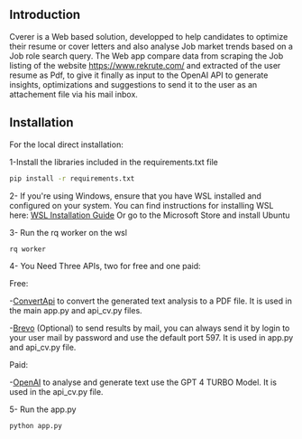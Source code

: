 ## Introduction
Cverer is a Web based solution, developped to help candidates to optimize their resume or cover letters and also analyse Job market trends based on a Job role search query.
The Web app compare data from scraping the Job listing of the website https://www.rekrute.com/ and extracted of the user resume as Pdf, to give it finally as input to the OpenAI API to generate insights, optimizations and suggestions to send it to the user as an attachement file via his mail inbox.

## Installation
For the local direct installation:

1-Install the libraries included in the requirements.txt file 
```bash
pip install -r requirements.txt
```
2- If you're using Windows, ensure that you have WSL installed and configured on your system. You can find instructions for installing WSL here: [WSL Installation Guide](https://docs.microsoft.com/en-us/windows/wsl/install) Or go to the Microsoft Store and install Ubuntu 

3- Run the rq worker on the wsl
```bash
rq worker
```

4- You Need Three APIs, two for free and one paid:

Free:

-[ConvertApi](https://www.convertapi.com/) to convert the generated text analysis to a PDF file. It is used in the main app.py and api_cv.py files.

-[Brevo](https://www.brevo.com/fr/lp/smtp/) (Optional) to send results by mail, you can always send it by login to your user mail by password and use the default port 597. It is used in app.py and api_cv.py file.

Paid:

-[OpenAI](https://openai.com/) to analyse and generate text use the GPT 4 TURBO Model. It is used in the api_cv.py file.



5- Run the app.py
```bash
python app.py
```






